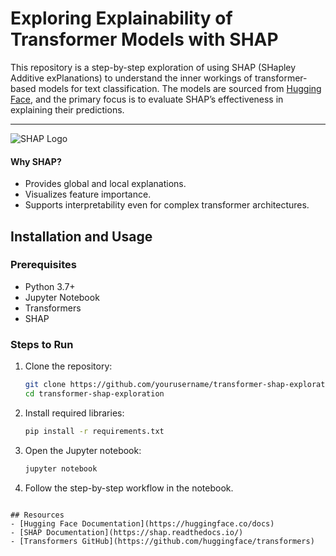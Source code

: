 # Exploring Explainability of Transformer Models with SHAP

This repository is a step-by-step exploration of using SHAP (SHapley Additive exPlanations) to understand the inner workings of transformer-based models for text classification. The models are sourced from [Hugging Face](https://huggingface.co/), and the primary focus is to evaluate SHAP’s effectiveness in explaining their predictions.

---

![SHAP Logo](https://user-images.githubusercontent.com/38404461/65588818-7734b500-df88-11e9-907c-a0bc0c0fdfc1.png)


#### Why SHAP?
- Provides global and local explanations.
- Visualizes feature importance.
- Supports interpretability even for complex transformer architectures.

## Installation and Usage

### Prerequisites
- Python 3.7+
- Jupyter Notebook
- Transformers
- SHAP

### Steps to Run

1. Clone the repository:
   ```bash
   git clone https://github.com/yourusername/transformer-shap-exploration.git
   cd transformer-shap-exploration
   ```
2. Install required libraries:
   ```bash
   pip install -r requirements.txt
   ```
3. Open the Jupyter notebook:
   ```bash
   jupyter notebook
   ```
4. Follow the step-by-step workflow in the notebook.

```

## Resources
- [Hugging Face Documentation](https://huggingface.co/docs)
- [SHAP Documentation](https://shap.readthedocs.io/)
- [Transformers GitHub](https://github.com/huggingface/transformers)